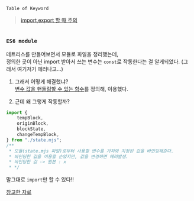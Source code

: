 `Table of Keyword`

> [import,export 할 때 주의](#ES6-module)

#

### `ES6 module`

테트리스를 만들어보면서 모듈로 파일을 정리했는데,  
정의한 곳이 아닌 import 받아서 쓰는 변수는 `const`로 작동한다는 걸 알게되었다.
(그래서 여기저기 에러나고...)

1. 그래서 어떻게 해결했냐?  
   [변수 값을 핸들링할 수 있는 함수](https://github.com/live-small/tetris/blob/main/src/block/state.mjs)를 정의해, 이용했다.

2. 근데 왜 그렇게 작동할까?

```javascript
import {
    tempBlock,
    originBlock,
    blockState,
    changeTempBlock,
} from "./state.mjs";
/**
 * 모듈(state.mjs 파일)로부터 사용할 변수를 가져와 지정된 값을 바인딩해준다.
 * 바인딩한 값을 이용할 순있지만, 값을 변경하면 에러발생.
 * 바인딩한 값 -> 원본 : x
 * */
```

말그대로 `import`만 할 수 있다!!

[참고한 자료](https://infoscis.github.io/2018/02/27/ecmascript-6-encapsulating-code-with-modules/)

#
